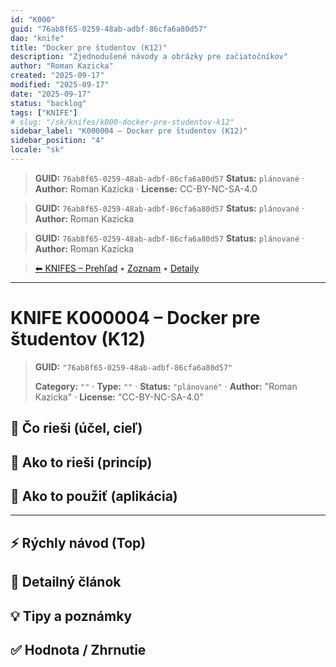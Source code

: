 ```yaml
---
id: "K000"
guid: "76ab8f65-0259-48ab-adbf-86cfa6a80d57"
dao: "knife"
title: "Docker pre študentov (K12)"
description: "Zjednodušené návody a obrázky pre začiatočníkov"
author: "Roman Kazicka"
created: "2025-09-17"
modified: "2025-09-17"
date: "2025-09-17"
status: "backlog"
tags: ["KNIFE"]
# slug: "/sk/knifes/k000-docker-pre-studentov-k12"
sidebar_label: "K000004 – Docker pre študentov (K12)"
sidebar_position: "4"
locale: "sk"
---
```

<!-- body:start -->

<!-- fm-visible: start -->
> **GUID:** `76ab8f65-0259-48ab-adbf-86cfa6a80d57`
> **Status:** `plánované` · **Author:** Roman Kazicka · **License:** CC-BY-NC-SA-4.0
<!-- fm-visible: end -->
<!-- body:start -->

<!-- fm-visible: start -->
> **GUID:** `76ab8f65-0259-48ab-adbf-86cfa6a80d57`
> **Status:** `plánované` · **Author:** Roman Kazicka
<!-- fm-visible: end -->
<!-- body:start -->

<!-- fm-visible: start -->
> **GUID:** `76ab8f65-0259-48ab-adbf-86cfa6a80d57`
> **Status:** `plánované` · **Author:** Roman Kazicka
<!-- fm-visible: end -->
<!-- body:start -->

<!-- nav:knifes -->
> [⬅ KNIFES – Prehľad](../overview.md) • [Zoznam](../KNIFE_Overview_List.md) • [Detaily](../KNIFE_Overview_Details.md)
---
# KNIFE K000004 – Docker pre študentov (K12)
<!-- fm-visible: start -->

> **GUID:** `"76ab8f65-0259-48ab-adbf-86cfa6a80d57"`
>   
> **Category:** `""` · **Type:** `""` · **Status:** `"plánované"` · **Author:** "Roman Kazicka" · **License:** "CC-BY-NC-SA-4.0"
<!-- fm-visible: end -->


## 🎯 Čo rieši (účel, cieľ)

## 🧩 Ako to rieši (princíp)

## 🧪 Ako to použiť (aplikácia)

---

## ⚡ Rýchly návod (Top)

## 📜 Detailný článok

## 💡 Tipy a poznámky

## ✅ Hodnota / Zhrnutie
